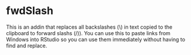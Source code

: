 # fwdSlash
This is an addin that replaces all backslashes (\\) in text copied to the clipboard to forward slashs (/)). You can use this to paste links from Windows into RStudio so you can use them immediately without having to find and replace.
